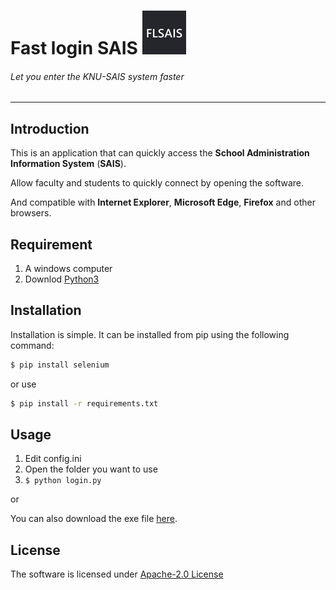 # Fast login SAIS ![logo](https://github.com/DN-Team/Fast_login_SAIS/blob/main/logo/FLSAIS_logo.png)
###### Let you enter the KNU-SAIS system faster 
----

## Introduction

This is an application that can quickly access the **School Administration Information System** (**SAIS**).

Allow faculty and students to quickly connect by opening the software.

And compatible with **Internet Explorer**, **Microsoft Edge**, **Firefox** and other browsers.

## Requirement

1. A windows computer
2. Downlod [Python3](https://www.python.org/downloads/windows/)

## Installation

Installation is simple. It can be installed from pip using the following command:
```sh
$ pip install selenium
```
or use
```sh
$ pip install -r requirements.txt
```

## Usage

1. Edit config.ini
2. Open the folder you want to use
3. ```$ python login.py```

or

You can also download the exe file  [here](https://github.com/DN-Team/Fast_login_SAIS/releases/).

## License

The software is licensed under [Apache-2.0 License](https://github.com/DN-Team/Fast_login_SAIS/blob/main/LICENSE)
